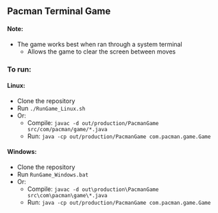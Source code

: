 ## Pacman Terminal Game

#### Note:
- The game works best when ran through a system terminal
  - Allows the game to clear the screen between moves


### To run:

#### Linux:
- Clone the repository
- Run `./RunGame_Linux.sh`
- Or:
  - Compile: `javac -d out/production/PacmanGame src/com/pacman/game/*.java`
  - Run: `java -cp out/production/PacmanGame com.pacman.game.Game`

#### Windows:
- Clone the repository
- Run `RunGame_Windows.bat`
- Or:
  - Compile: `javac -d out\production\PacmanGame src\com\pacman\game\*.java`
  - Run: `java -cp out/production/PacmanGame com.pacman.game.Game`
